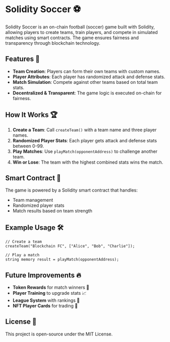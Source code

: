 # Solidity Soccer ⚽

Solidity Soccer is an on-chain football (soccer) game built with Solidity, allowing players to create teams, train players, and compete in simulated matches using smart contracts. The game ensures fairness and transparency through blockchain technology.

## Features 🚀
- **Team Creation**: Players can form their own teams with custom names.
- **Player Attributes**: Each player has randomized attack and defense stats.
- **Match Simulation**: Compete against other teams based on total team stats.
- **Decentralized & Transparent**: The game logic is executed on-chain for fairness.

## How It Works 🏆
1. **Create a Team**: Call `createTeam()` with a team name and three player names.
2. **Randomized Player Stats**: Each player gets attack and defense stats between 0-99.
3. **Play Matches**: Use `playMatch(opponentAddress)` to challenge another team.
4. **Win or Lose**: The team with the highest combined stats wins the match.

## Smart Contract 📜
The game is powered by a Solidity smart contract that handles:
- Team management
- Randomized player stats
- Match results based on team strength

## Example Usage 🛠️
```solidity
// Create a team
createTeam("Blockchain FC", ["Alice", "Bob", "Charlie"]);

// Play a match
string memory result = playMatch(opponentAddress);
```

## Future Improvements 🔥
- **Token Rewards** for match winners 🎁
- **Player Training** to upgrade stats 📈
- **League System** with rankings 🏅
- **NFT Player Cards** for trading 🔄

## License 📝
This project is open-source under the MIT License.
